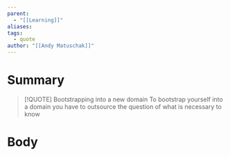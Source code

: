 ```yaml
---
parent:
  - "[[Learning]]"
aliases: 
tags:
  - quote
author: "[[Andy Matuschak]]"
---
```

# Summary 

> [!QUOTE] Bootstrapping into a new domain
> To bootstrap yourself into a domain you have to outsource the question of what is necessary to know
# Body

